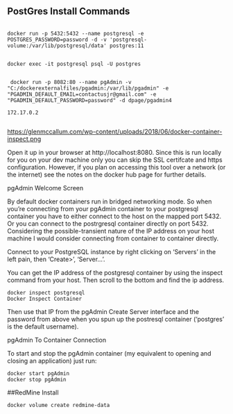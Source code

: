 

## PostGres Install Commands

```Docker

docker run -p 5432:5432 --name postgresql -e POSTGRES_PASSWORD=password -d -v 'postgresql-volume:/var/lib/postgresql/data' postgres:11


docker exec -it postgresql psql -U postgres

 
 docker run -p 8082:80 --name pgAdmin -v "C:/dockerexternalfiles/pgadmin:/var/lib/pgadmin" -e "PGADMIN_DEFAULT_EMAIL=contactusjr@gmail.com" -e "PGADMIN_DEFAULT_PASSWORD=password" -d dpage/pgadmin4

172.17.0.2


```
https://glenmccallum.com/wp-content/uploads/2018/06/docker-container-inspect.png



Open it up in your browser at http://localhost:8080. Since this is run locally for you on your dev machine only you can skip the SSL certifcate and https configuration. However, if you plan on accessing this tool over a network (or the internet) see the notes on the docker hub page for further details.

pgAdmin Welcome Screen

 

By default docker containers run in bridged networking mode. So when you’re connecting from your pgAdmin container to your postgresql container you have to either connect to the host on the mapped port 5432. Or you can connect to the postrgresql container directly on port 5432. Considering the possible-transient nature of the IP address on your host machine I would consider connecting from container to container directly.

Connect to your PostgreSQL instance by right clicking on ‘Servers’ in the left pain, then ‘Create>’, ‘Server…’.

You can get the IP address of the postgresql container by using the inspect command from your host. Then scroll to the bottom and find the ip address.
```
docker inspect postgresql
Docker Inspect Container
```
Then use that IP from the pgAdmin Create Server interface and the password from above when you spun up the postresql container (‘postgres’ is the default username).

pgAdmin To Container Connection

 

To start and stop the pgAdmin container (my equivalent to opening and closing an application) just run:
```
docker start pgAdmin
docker stop pgAdmin
```


##RedMine Install

```
docker volume create redmine-data

```

